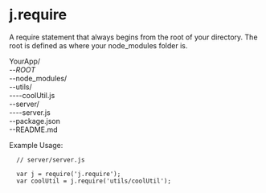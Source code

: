 j.require
=========

A require statement that always begins from the root of your directory. The root is defined as where your node_modules folder is.

YourApp/<br>
--*ROOT*<br>
--node_modules/<br>
--utils/<br>
----coolUtil.js<br>
--server/<br>
----server.js<br>
--package.json<br>
--README.md<br>

Example Usage:


  ```
    // server/server.js

    var j = require('j.require');
    var coolUtil = j.require('utils/coolUtil');

  ```
